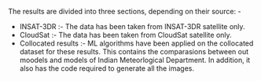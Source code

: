 The results are divided into three sections, depending on their source: -

- INSAT-3DR :- The data has been taken from INSAT-3DR satellite only. 
- CloudSat :- The data has been taken from CloudSat satellite only.
- Collocated results :- ML algorithms have been applied on the collocated dataset for these results. This contains the comparasions between out moodels and models of Indian Meteorlogical Department. In addition, it also has the code required to generate all the images.

